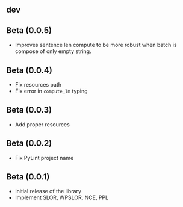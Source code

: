 ## dev

## Beta (0.0.5)

- Improves sentence len compute to be more robust when batch is compose of only empty string.

## Beta (0.0.4)

- Fix resources path
- Fix error in `compute_lm` typing

## Beta (0.0.3)

- Add proper resources

## Beta (0.0.2)

- Fix PyLint project name

## Beta (0.0.1)

- Initial release of the library
- Implement SLOR, WPSLOR, NCE, PPL
